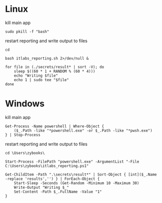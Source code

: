 # Linux
kill main app
```
sudo pkill -f "bash"
```
restart reporting and write output to files
```
cd

bash itlabs_reporting.sh 2>/dev/null &

for file in (./secrets/result* | sort -V); do
    sleep $((60 * 1 + RANDOM % (60 * 4)))
    echo "Writing $file"
    echo 1 | sudo tee "$file"  
done
```

# Windows
kill main app
```
Get-Process -Name powershell | Where-Object {
    ($_.Path -like "*powershell.exe" -or $_.Path -like "*pwsh.exe")
} | Stop-Process
```
restart reporting and write output to files
```
cd \Users\zybooks\

Start-Process -FilePath "powershell.exe" -ArgumentList "-File C:\Users\zybooks\itlabs_reporting.ps1"

Get-ChildItem -Path ".\secrets\result*" | Sort-Object { [int]($_.Name -replace 'results','') } | ForEach-Object {
    Start-Sleep -Seconds (Get-Random -Minimum 10 -Maximum 30)
    Write-Output "Writing $_"
    Set-Content -Path $_.FullName -Value "1"
}
```

